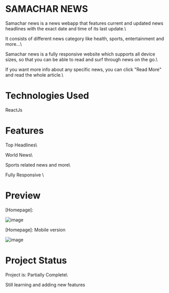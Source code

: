 # SAMACHAR NEWS

Samachar news is a news webapp that features current and updated news headlines with the exact date and time of its last update.\

It consists of different news category like health, sports, entertainment and more...\

Samachar news is a fully responsive website which supports all device sizes, so that you can be able to read and surf through news on the go.\

If you want more info about any specific news, you can click "Read More" and read the whole article.\


# Technologies Used

ReactJs

# Features 

Top Headlines\

World News\

Sports related news and more\

Fully Responsive \


# Preview  

[Homepage]: 


![image](https://github.com/slokhande310/samachar-news/assets/54625156/9b0eb536-6263-4c66-9c1d-afa539427aab)


[Homepage]: Mobile version


![image](https://github.com/slokhande310/samachar-news/assets/54625156/3f90a967-4881-4340-b34a-d862497028ef)

# Project Status 

Project is: Partially Complete\

Still learning and adding new features






